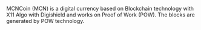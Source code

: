MCNCoin (MCN) is a digital currency based on Blockchain technology with X11 Algo with Digishield and works on Proof of Work (POW). The blocks are generated by POW technology.

